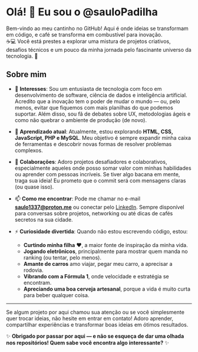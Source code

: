 # Olá! 👋 Eu sou o @sauloPadilha

Bem-vindo ao meu cantinho no GitHub! Aqui é onde ideias se transformam em código, e café se transforma em combustível para inovação.  
☕💻 Você está prestes a explorar uma mistura de projetos criativos, desafios técnicos e um pouco da minha jornada pelo fascinante universo da tecnologia. 🚀

## Sobre mim
- 👀 **Interesses**: Sou um entusiasta de tecnologia com foco em desenvolvimento de software, ciência de dados e inteligência artificial. Acredito que a inovação tem o poder de mudar o mundo — ou, pelo menos, evitar que fiquemos com mais planilhas do que podemos suportar. Além disso, sou fã de debates sobre UX, metodologias ágeis e como não quebrar o ambiente de produção (de novo).

- 🌱 **Aprendizado atual**: Atualmente, estou explorando **HTML, CSS, JavaScript, PHP e MySQL**. Meu objetivo é sempre expandir minha caixa de ferramentas e descobrir novas formas de resolver problemas complexos.

- 💞️ **Colaborações**: Adoro projetos desafiadores e colaborativos, especialmente aqueles onde posso somar valor com minhas habilidades ou aprender com pessoas incríveis. Se tiver algo bacana em mente, traga sua ideia! Eu prometo que o commit será com mensagens claras (ou quase isso).

- 📫 **Como me encontrar**: Pode me chamar no e-mail **saulo1337@proton.me** ou conectar pelo [LinkedIn](https://www.linkedin.com/in/saulo-gabriel-55b080306/?originalSubdomain=br). Sempre disponível para conversas sobre projetos, networking ou até dicas de cafés secretos na sua cidade.

- ⚡ **Curiosidade divertida**: Quando não estou escrevendo código, estou:
  - **Curtindo minha filha** ❤️, a maior fonte de inspiração da minha vida.
  - **Jogando eletrônicos**, principalmente para mostrar quem manda no ranking (ou tentar, pelo menos).
  - **Amante de carros** amo viajar, pegar meu carro, a aprecisar a rodovia.
  - **Vibrando com a Fórmula 1**, onde velocidade e estratégia se encontram.
  - **Apreciando uma boa cerveja artesanal**, porque a vida é muito curta para beber qualquer coisa.
  
---

Se algum projeto por aqui chamou sua atenção ou se você simplesmente quer trocar ideias, não hesite em entrar em contato! Adoro aprender, compartilhar experiências e transformar boas ideias em ótimos resultados.

✨ **Obrigado por passar por aqui — e não se esqueça de dar uma olhada nos repositórios! Quem sabe você encontra algo interessante?** ✨
